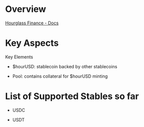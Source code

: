 
# Overview 

[Hourglass Finance - Docs](https://docs.hourglassfinance.xyz/)





# Key Aspects 

Key Elements 

- $hourUSD: stablecoin backed by other stablecoins  

- Pool: contains collateral for $hourUSD minting 





# List of Supported Stables so far 

- USDC 

- USDT


